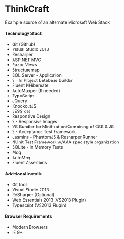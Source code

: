# ThinkCraft

Example source of an alternate Microsoft Web Stack

#### Technology Stack

- Git (Github)
- Visual Studio 2013
- Resharper
- ASP.NET MVC
- Razor Views
- Structuremap
- SQL Server - Application
- ? - In Project Database Builder
- Fluent NHibernate
- AutoMapper (If needed)
- TypeScript
- JQuery
- KnockoutJS
- LESS css
- Responsive Design
- ? - Responsive Images
- VS Bundler for Minification/Combining of CSS & JS
- ? - Acceptance Test Framework
- Jasmine - PhantomJS & Resharper Runner
- NUnit Test Framework w/AAA spec style organization
- SQLite - In Memory Tests
- Moq
- AutoMoq
- Fluent Assertions

#### Additional Installs

- Git tool
- Visual Studio 2013
- ReSharper (Optional)
- Web Essentials 2013 (VS2013 Plugin)
- Typescript (VS2013 Plugin)

#### Browser Requirements

- Modern Browsers
- IE 9+